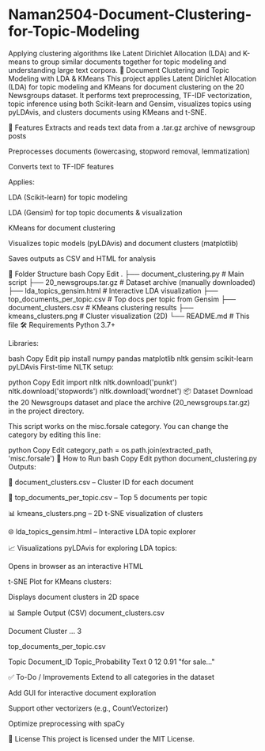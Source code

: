 # Naman2504-Document-Clustering-for-Topic-Modeling
Applying clustering algorithms like Latent Dirichlet Allocation (LDA) and K-means to group similar documents together for topic modeling and understanding large text corpora.
📂 Document Clustering and Topic Modeling with LDA & KMeans
This project applies Latent Dirichlet Allocation (LDA) for topic modeling and KMeans for document clustering on the 20 Newsgroups dataset. It performs text preprocessing, TF-IDF vectorization, topic inference using both Scikit-learn and Gensim, visualizes topics using pyLDAvis, and clusters documents using KMeans and t-SNE.

📌 Features
Extracts and reads text data from a .tar.gz archive of newsgroup posts

Preprocesses documents (lowercasing, stopword removal, lemmatization)

Converts text to TF-IDF features

Applies:

LDA (Scikit-learn) for topic modeling

LDA (Gensim) for top topic documents & visualization

KMeans for document clustering

Visualizes topic models (pyLDAvis) and document clusters (matplotlib)

Saves outputs as CSV and HTML for analysis

📁 Folder Structure
bash
Copy
Edit
.
├── document_clustering.py      # Main script
├── 20_newsgroups.tar.gz        # Dataset archive (manually downloaded)
├── lda_topics_gensim.html      # Interactive LDA visualization
├── top_documents_per_topic.csv # Top docs per topic from Gensim
├── document_clusters.csv       # KMeans clustering results
├── kmeans_clusters.png         # Cluster visualization (2D)
└── README.md                   # This file
🛠️ Requirements
Python 3.7+

Libraries:

bash
Copy
Edit
pip install numpy pandas matplotlib nltk gensim scikit-learn pyLDAvis
First-time NLTK setup:

python
Copy
Edit
import nltk
nltk.download('punkt')
nltk.download('stopwords')
nltk.download('wordnet')
📦 Dataset
Download the 20 Newsgroups dataset and place the archive (20_newsgroups.tar.gz) in the project directory.

This script works on the misc.forsale category. You can change the category by editing this line:

python
Copy
Edit
category_path = os.path.join(extracted_path, 'misc.forsale')
🚀 How to Run
bash
Copy
Edit
python document_clustering.py
Outputs:

📄 document_clusters.csv – Cluster ID for each document

📄 top_documents_per_topic.csv – Top 5 documents per topic

📊 kmeans_clusters.png – 2D t-SNE visualization of clusters

🌐 lda_topics_gensim.html – Interactive LDA topic explorer

📈 Visualizations
pyLDAvis for exploring LDA topics:

Opens in browser as an interactive HTML

t-SNE Plot for KMeans clusters:

Displays document clusters in 2D space

📊 Sample Output (CSV)
document_clusters.csv

Document	Cluster
...	3

top_documents_per_topic.csv

Topic	Document_ID	Topic_Probability	Text
0	12	0.91	"for sale..."

✅ To-Do / Improvements
Extend to all categories in the dataset

Add GUI for interactive document exploration

Support other vectorizers (e.g., CountVectorizer)

Optimize preprocessing with spaCy

📄 License
This project is licensed under the MIT License.
